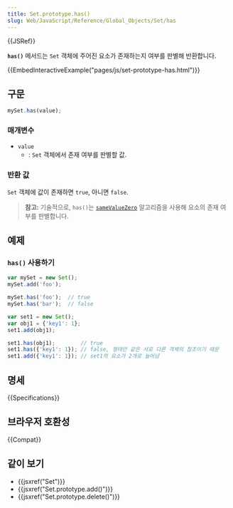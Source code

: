 ```yaml
---
title: Set.prototype.has()
slug: Web/JavaScript/Reference/Global_Objects/Set/has
---
```


{{JSRef}}

**`has()`** 메서드는 `Set` 객체에 주어진 요소가 존재하는지 여부를 판별해 반환합니다.

{{EmbedInteractiveExample("pages/js/set-prototype-has.html")}}

## 구문

```js
mySet.has(value);
```

### 매개변수

- `value`
  - : `Set` 객체에서 존재 여부를 판별할 값.

### 반환 값

`Set` 객체에 값이 존재하면 `true`, 아니면 `false`.

> **참고:** 기술적으로, `has()`는 [`sameValueZero`](/ko/docs/Web/JavaScript/Equality_comparisons_and_sameness#등가0_같음) 알고리즘을 사용해 요소의 존재 여부를 판별합니다.

## 예제

### `has()` 사용하기

```js
var mySet = new Set();
mySet.add('foo');

mySet.has('foo');  // true
mySet.has('bar');  // false

var set1 = new Set();
var obj1 = {'key1': 1};
set1.add(obj1);

set1.has(obj1);        // true
set1.has({'key1': 1}); // false, 형태만 같은 서로 다른 객체의 참조이기 때문
set1.add({'key1': 1}); // set1의 요소가 2개로 늘어남
```

## 명세

{{Specifications}}

## 브라우저 호환성

{{Compat}}

## 같이 보기

- {{jsxref("Set")}}
- {{jsxref("Set.prototype.add()")}}
- {{jsxref("Set.prototype.delete()")}}
